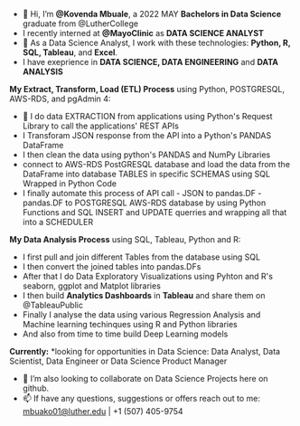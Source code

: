 - 👋 Hi, I’m **@Kovenda Mbuale**, a 2022 MAY **Bachelors in Data Science** graduate from @LutherCollege
-  I recently interned at **@MayoClinic** as **DATA SCIENCE ANALYST**
- 👀 As a Data Science Analyst, I work with these technologies: **Python, R, SQL, Tableau**, and **Excel**. 
- I have exeprience in **DATA SCIENCE, DATA ENGINEERING** and **DATA ANALYSIS**

**My Extract, Transform, Load (ETL) Process** using Python, POSTGRESQL, AWS-RDS, and pgAdmin 4:
- 🌱 I do data EXTRACTION from applications using Python's Request Library to call the applications' REST APIs
-  I Transforam JSON response from the API into a Python's PANDAS DataFrame
-  I then clean the data using python's PANDAS and NumPy Libraries
-  connect to AWS-RDS PostGRESQL database and load the data from the DataFrame into database TABLES in specific SCHEMAS using SQL Wrapped in Python Code
-  I finally automate this process of API call - JSON to pandas.DF - pandas.DF to POSTGRESQL AWS-RDS database by using Python Functions and SQL INSERT and UPDATE querries and wrapping all that into a SCHEDULER

**My Data Analysis Process** using SQL, Tableau, Python and R:
- I first pull and join different Tables from the database using SQL
- I then convert the joined tables into pandas.DFs
- After that I do Data Exploratory Visualizations using Pyhton and R's seaborn, ggplot and Matplot libraries
- I then build **Analytics Dashboards** in **Tableau** and share them on @TableauPublic
- Finally I analyse the data using various Regression Analysis and Machine learning techinques using R and Python libraries 
- And also from time to time build Deep Learning models 

**Currently:** *looking for opportunities in Data Science: Data Analyst, Data Scientist, Data Engineer or Data Science Product Manager
- 💞️ I’m also looking to collaborate on Data Science Projects here on github.
- 📫 If have any questions, suggestions or offers reach out to me: mbuako01@luther.edu | +1 (507) 405-9754

<!---
Kovenda/Kovenda is a ✨ special ✨ repository because its `README.md` (this file) appears on your GitHub profile.
You can click the Preview link to take a look at your changes.
--->
